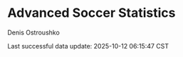 # Advanced Soccer Statistics
Denis Ostroushko

<!-- gfm -->

Last successful data update: 2025-10-12 06:15:47 CST
